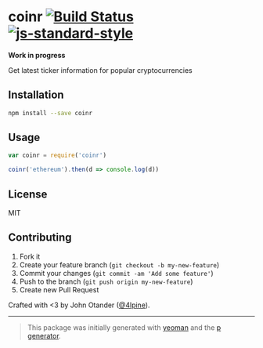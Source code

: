 # coinr [![Build Status](https://secure.travis-ci.org/johnotander/coinr.svg?branch=master)](https://travis-ci.org/johnotander/coinr) [![js-standard-style](https://img.shields.io/badge/code%20style-standard-brightgreen.svg?style=flat)](https://github.com/feross/standard)

__Work in progress__

Get latest ticker information for popular cryptocurrencies

## Installation

```bash
npm install --save coinr
```

## Usage

```javascript
var coinr = require('coinr')

coinr('ethereum').then(d => console.log(d))
```

## License

MIT

## Contributing

1. Fork it
2. Create your feature branch (`git checkout -b my-new-feature`)
3. Commit your changes (`git commit -am 'Add some feature'`)
4. Push to the branch (`git push origin my-new-feature`)
5. Create new Pull Request

Crafted with <3 by John Otander ([@4lpine](https://twitter.com/4lpine)).

***

> This package was initially generated with [yeoman](http://yeoman.io) and the [p generator](https://github.com/johnotander/generator-p.git).
